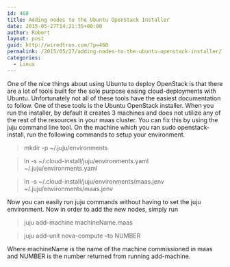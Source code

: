```yaml
---
id: 468
title: Adding nodes to the Ubuntu OpenStack Installer
date: 2015-05-27T14:21:35+00:00
author: Robert
layout: post
guid: http://wiredtron.com/?p=468
permalink: /2015/05/27/adding-nodes-to-the-ubuntu-openstack-installer/
categories:
  - Linux
---
```

One of the nice things about using Ubuntu to deploy OpenStack is that there are a lot of tools built for the sole purpose easing cloud-deployments with Ubuntu. Unfortunately not all of these tools have the easiest documentation to follow. One of these tools is the Ubuntu OpenStack installer. When you run the installer, by default it creates 3 machines and does not utilize any of the rest of the resources in your maas cluster. You can fix this by using the juju command line tool. On the machine which you ran sudo openstack-install, run the following commands to setup your environment.

> mkdir -p ~/.juju/environments
  
> ln -s ~/.cloud-install/juju/environments.yaml ~/.juju/environments.yaml
  
> ln -s ~/.cloud-install/juju/environments/maas.jenv ~/.juju/environments/maas.jenv

Now you can easily run juju commands without having to set the juju environment. Now in order to add the new nodes, simply run

> juju add-machine machineName.maas
  
> juju add-unit nova-compute &#8211;to NUMBER

Where machineName is the name of the machine commissioned in maas and NUMBER is the number returned from running add-machine.